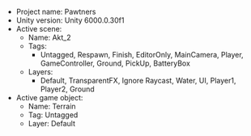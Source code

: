 <!-- UNITY CODE ASSIST INSTRUCTIONS START -->
- Project name: Pawtners
- Unity version: Unity 6000.0.30f1
- Active scene:
  - Name: Akt_2
  - Tags:
    - Untagged, Respawn, Finish, EditorOnly, MainCamera, Player, GameController, Ground, PickUp, BatteryBox
  - Layers:
    - Default, TransparentFX, Ignore Raycast, Water, UI, Player1, Player2, Ground
- Active game object:
  - Name: Terrain
  - Tag: Untagged
  - Layer: Default
<!-- UNITY CODE ASSIST INSTRUCTIONS END -->